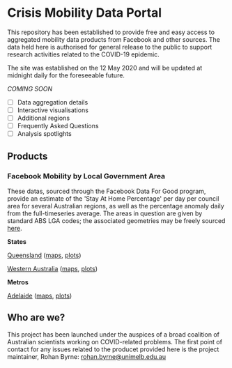 # Crisis Mobility Data Portal

This repository has been established to provide free and easy access to aggregated mobility data products from Facebook and other sources. The data held here is authorised for general release to the public to support research activities related to the COVID-19 epidemic.

The site was established on the 12 May 2020 and will be updated at midnight daily for the foreseeable future.

*COMING SOON*

- [ ] Data aggregation details
- [ ] Interactive visualisations
- [ ] Additional regions
- [ ] Frequently Asked Questions
- [ ] Analysis spotlights

## Products

### Facebook Mobility by Local Government Area

These datas, sourced through the Facebook Data For Good program, provide an estimate of the 'Stay At Home Percentage' per day per council area for several Australian regions, as well as the percentage anomaly daily from the full-timeseries average. The areas in question are given by standard ABS LGA codes; the associated geometries may be freely sourced [here](https://www.abs.gov.au/ausstats/abs@.nsf/Lookup/by%20Subject/1270.0.55.003~July%202016~Main%20Features~Local%20Government%20Areas%20(LGA)~7).

**States**

[Queensland](https://raw.githubusercontent.com/rsbyrne/mobility-aus/master/products/mob_lga_qld.csv) ([maps](https://raw.githubusercontent.com/rsbyrne/mobility-aus/master/products/mob_lga_qld.html), [plots](https://raw.githubusercontent.com/rsbyrne/mobility-aus/master/products/mob_lga_qld.png))

[Western Australia](https://raw.githubusercontent.com/rsbyrne/mobility-aus/master/products/mob_lga_wa.csv) ([maps](https://raw.githubusercontent.com/rsbyrne/mobility-aus/master/products/mob_lga_wa.html), [plots](https://raw.githubusercontent.com/rsbyrne/mobility-aus/master/products/mob_lga_wa.png))

**Metros**

[Adelaide](https://raw.githubusercontent.com/rsbyrne/mobility-aus/master/products/mob_lga_ade.csv) ([maps](https://raw.githubusercontent.com/rsbyrne/mobility-aus/master/products/mob_lga_ade.html), [plots](https://raw.githubusercontent.com/rsbyrne/mobility-aus/master/products/mob_lga_ade.png))

## Who are we?

This project has been launched under the auspices of a broad coalition of Australian scientists working on COVID-related problems. The first point of contact for any issues related to the producet provided here is the project maintainer, Rohan Byrne: <rohan.byrne@unimelb.edu.au>
